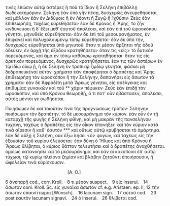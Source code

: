 τινὲς ἐπῶσιν αὐτῷ ἀστέρες ἢ ποῦ τὸ ἴδιον ἢ Σελήνη ἐπιβάλλῃ δωδεκατημόριον. Σελήνη ἐὰν ὑπὸ γῆν πέσῃ, δυσχερῶς ἀνευρεθήσεται, καὶ μᾶλλον ἐὰν ἐν Διδύμοις ἢ ἐν Λέοντι ἢ Ζυγῷ ἢ Ἰχθύσιν· Ζεὺς ἐὰν ἐπιθεωρήσῃ, ταχέως εὑρεθήσεται· ἐὰν δὲ Κρόνος ἢ Ἄρης, τὸ ζῆν κινδυνεύσει ἢ δ᾿ ἔξει μεθ᾿ ἑαυτοῦ ἀπολέσει, καὶ ἐὰν ἐπὶ τοῦ ὡροσκόπου γένηται, μηνυθεὶς εὑρεθήσεται· ἐὰν δὲ ἐπὶ τοῦ μεσουρανήματος, ἐν ἐπιφανεῖ καὶ πολυχολουμένῳ τόπῳ εὑρεθήσεται· ἐὰν δὲ ὑπὸ τήν, δυσχερῶς εὑρεθήσεται ὑπὸ μηνυτοῦ· ὅταν τι μέσον ἄρξηται τῆς ὁδοῦ ὁδεύειν, ἐν ἀρχῇ τῆς ἐξόδου κρατηθήσεται· ὅταν τις <εἰς> τὸ δυτικόν πορευόμενος, καὶ ἅμα ἐν τόπῳ καθύγρῳ κρατηθήσεται· ὅταν τις εἰς ἀρκτικόν πορευόμενος, δυσχερῶς κρατηθήσεται. ἐὰν τις τῶν ἀστέρων ἐν τῷ ἰδίῳ οἴκῳ ᾖ, ἢ δὲ Σελήνη ἐν τροπικῷ ζῳδίῳ γένηται, φάσκει μὴ δεδραπευκέναί αὐτόν· χρήματα ἐὰν ἀποφέρηται ὁ δραπέτης καὶ Ἄρης ἐπιθεωρήσῃ τὸν ὡροσκόπον ἢ τὴν Σελήνην, δαπανήσει εἰς ἄσωτον τὰ χρήματα· ἐὰν δὲ Ἀφροδίτη μετὰ Ἄρεως γένηται, εἰς ἀσέλγειας καὶ ἐπιθυμίας γυναικῶν καὶ τοῦ ** χάριν πέφυκεν· Ζεὺς ἐὰν ἐπιδῇ τὸν ὡροσκόπον, καὶ ὑπὸ Κρόνου θεωρηθῇ, ὃ τί ποτ' οὖν ἐβάστασεν, ἀπολέσει, αὐτὸς μέντοι γε σωθήσεται.

Ποιήσωμεν δὲ καὶ τοιοῦτον τινὰ τῆς προγνώσεως τρόπον· Σελήνην ποιήσωμεν τὸν δραπέτην, τὸ δὲ μεσουράνημα τὸν κύριον. ἐὰν οὖν ἐν τῇ καταρχῇ τῆς φυγῆς ἡ Σελήνη φθίνῃ, καὶ μὴ μακρὰν τῆς πανσελήνου τυχάνῃ, ταχέως ὁ δραπέτης εἰς τὸν οἶκον ἐπανήξει· καὶ τὸν κύριον κατὰ τινὰ αἵρεσιν ἢ καθ' ἑαυτὸν *** καὶ οὕτως αὐτῷ κρυβήσεται τὸ ἀμάρτημα. ἐὰν δὲ αὔξῃ ἡ Σελήνη, οὐκ ἔξω λήσει <ὁ> φυγών, καὶ ταχέως εἰς τὴν ἐξουσίαν τοῦ κυρίου ἐλεύσεται· ἐὰν δύνῃ ὁ Ἥλιος καὶ ἀπὸ Κρόνου ἢ Ἄρεως θλίβηται, ὁ κύριος θάττον τελευτήσει καὶ ὁ δραπέτης ἀναχθήσεται. ὁμοίως κατανοήσει καὶ τὸ μεσουράνημα, καὶ ἐὰν οἱ κακοποιοὶ ἐπ᾿ αὐτῷ τύχωσι, τῷ κυρίῳ πλείονα ζημίαν καὶ βλάβην ζητοῦντι ἐποιήσουσιν, ἢ ὠφελείαν τινὰ εὑρίσκουσιν.

              [A. O.]

6 ἀνεπαρῇ cod., corr. Kroll. 8 τι μέσον suspect. 9 εἰς inserui. 14 ἄσωτον coni. Kroll. Sc. εἰς γυναῖκα ἄσωτον cf. e.g. Aristaen. ep. II, 12 τὴν ἄσωτον ὑπαινίττωμαι [Wünsch]. 16 lacunam sign. 17 αὐτοῦ cod. 23 post ἑαυτὸν lacunam signavi. 24 ὁ inserui. 26 θλίβεται cod.